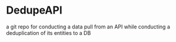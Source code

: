 # DedupeAPI
a git repo for conducting a data pull from an API while conducting a deduplication of its entities to a DB 

